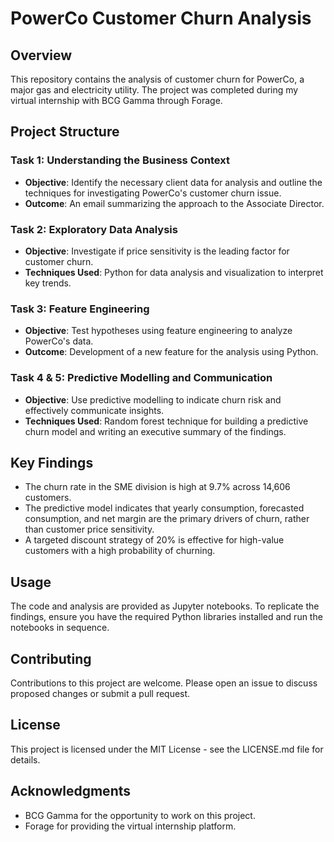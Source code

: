 # PowerCo Customer Churn Analysis

## Overview
This repository contains the analysis of customer churn for PowerCo, a major gas and electricity utility. The project was completed during my virtual internship with BCG Gamma through Forage.

## Project Structure

### Task 1: Understanding the Business Context
- **Objective**: Identify the necessary client data for analysis and outline the techniques for investigating PowerCo's customer churn issue.
- **Outcome**: An email summarizing the approach to the Associate Director.

### Task 2: Exploratory Data Analysis
- **Objective**: Investigate if price sensitivity is the leading factor for customer churn.
- **Techniques Used**: Python for data analysis and visualization to interpret key trends.

### Task 3: Feature Engineering
- **Objective**: Test hypotheses using feature engineering to analyze PowerCo's data.
- **Outcome**: Development of a new feature for the analysis using Python.

### Task 4 & 5: Predictive Modelling and Communication
- **Objective**: Use predictive modelling to indicate churn risk and effectively communicate insights.
- **Techniques Used**: Random forest technique for building a predictive churn model and writing an executive summary of the findings.

## Key Findings
- The churn rate in the SME division is high at 9.7% across 14,606 customers.
- The predictive model indicates that yearly consumption, forecasted consumption, and net margin are the primary drivers of churn, rather than customer price sensitivity.
- A targeted discount strategy of 20% is effective for high-value customers with a high probability of churning.

## Usage
The code and analysis are provided as Jupyter notebooks. To replicate the findings, ensure you have the required Python libraries installed and run the notebooks in sequence.

## Contributing
Contributions to this project are welcome. Please open an issue to discuss proposed changes or submit a pull request.

## License
This project is licensed under the MIT License - see the LICENSE.md file for details.

## Acknowledgments
- BCG Gamma for the opportunity to work on this project.
- Forage for providing the virtual internship platform.
